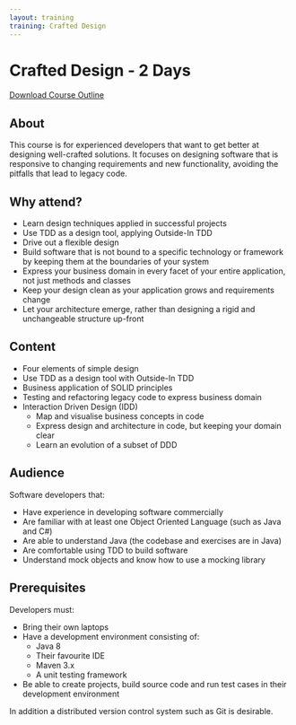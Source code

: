 ```yaml
---
layout: training
training: Crafted Design
---
```


# Crafted Design - 2 Days

<div class="training-download">
	<i class="fa fa-download"></i> <a href="/assets/pdf/custom/training/crafted-design.pdf" download> Download Course Outline</a>
</div>

## About

This course is for experienced developers that want to get better at designing well-crafted solutions. It focuses on designing software that is responsive to changing requirements and new functionality, avoiding the pitfalls that lead to legacy code.

## Why attend?

* Learn design techniques applied in successful projects
* Use TDD as a design tool, applying Outside-In TDD
* Drive out a flexible design
* Build software that is not bound to a specific technology or framework by keeping them at the boundaries of your system
* Express your business domain in every facet of your entire application, not just methods and classes
* Keep your design clean as your application grows and requirements change
* Let your architecture emerge, rather than designing a rigid and unchangeable structure up-front

## Content

* Four elements of simple design
* Use TDD as a design tool with Outside-In TDD
* Business application of SOLID principles
* Testing and refactoring legacy code to express business domain
* Interaction Driven Design (IDD)
	* Map and visualise business concepts in code
	* Express design and architecture in code, but keeping your domain clear
	* Learn an evolution of a subset of DDD

## Audience

Software developers that:

* Have experience in developing software commercially
* Are familiar with at least one Object Oriented Language (such as Java and C#)
* Are able to understand Java (the codebase and exercises are in Java)
* Are comfortable using TDD to build software
* Understand mock objects and know how to use a mocking library

## Prerequisites

Developers must:

* Bring their own laptops
* Have a development environment consisting of:
    * Java 8
    * Their favourite IDE
    * Maven 3.x
    * A unit testing framework
* Be able to create projects, build source code and run test cases in their development environment

In addition a distributed version control system such as Git is desirable.
